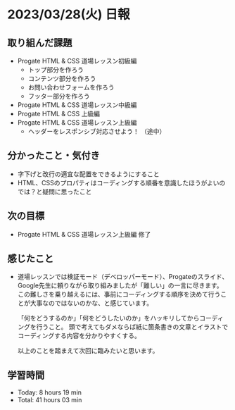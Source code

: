 # 2023/03/28(火) 日報
## 取り組んだ課題
- Progate HTML & CSS 道場レッスン初級編
  - トップ部分を作ろう
  - コンテンツ部分を作ろう
  - お問い合わせフォームを作ろう
  - フッター部分を作ろう
- Progate HTML & CSS 道場レッスン中級編
- Progate HTML & CSS 上級編
- Progate HTML & CSS 道場レッスン上級編
  - ヘッダーをレスポンシブ対応させよう！ （途中）

## 分かったこと・気付き
- 字下げと改行の適宜な配置をできるようにすること
- HTML、CSSのプロパティはコーディングする順番を意識したほうがよいのでは？と疑問に思ったこと
 
## 次の目標
- Progate HTML & CSS 道場レッスン上級編 修了

## 感じたこと
- 道場レッスンでは検証モード（デベロッパーモード）、Progateのスライド、Google先生に頼りながら取り組みましたが「難しい」の一言に尽きます。
  この難しさを乗り越えるには、事前にコーディングする順序を決めて行うことが大事なのではないのかな、と感じています。
  
  「何をどうするのか」「何をどうしたいのか」をハッキリしてからコーディングを行うこと。
  頭で考えてもダメならば紙に箇条書きの文章とイラストでコーディングする内容を分かりやすくする。
  
  以上のことを踏まえて次回に臨みたいと思います。
  
## 学習時間
- Today: 8 hours 19 min
- Total: 41 hours 03 min
